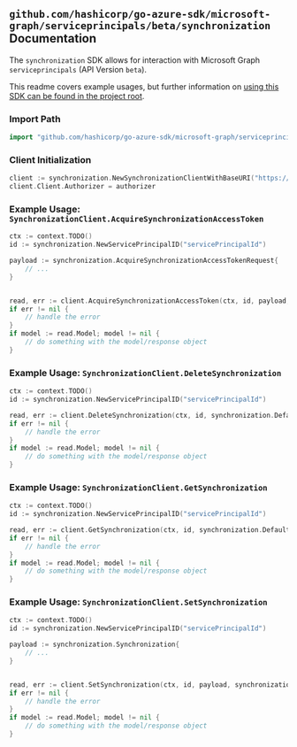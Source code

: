 
## `github.com/hashicorp/go-azure-sdk/microsoft-graph/serviceprincipals/beta/synchronization` Documentation

The `synchronization` SDK allows for interaction with Microsoft Graph `serviceprincipals` (API Version `beta`).

This readme covers example usages, but further information on [using this SDK can be found in the project root](https://github.com/hashicorp/go-azure-sdk/tree/main/docs).

### Import Path

```go
import "github.com/hashicorp/go-azure-sdk/microsoft-graph/serviceprincipals/beta/synchronization"
```


### Client Initialization

```go
client := synchronization.NewSynchronizationClientWithBaseURI("https://graph.microsoft.com")
client.Client.Authorizer = authorizer
```


### Example Usage: `SynchronizationClient.AcquireSynchronizationAccessToken`

```go
ctx := context.TODO()
id := synchronization.NewServicePrincipalID("servicePrincipalId")

payload := synchronization.AcquireSynchronizationAccessTokenRequest{
	// ...
}


read, err := client.AcquireSynchronizationAccessToken(ctx, id, payload, synchronization.DefaultAcquireSynchronizationAccessTokenOperationOptions())
if err != nil {
	// handle the error
}
if model := read.Model; model != nil {
	// do something with the model/response object
}
```


### Example Usage: `SynchronizationClient.DeleteSynchronization`

```go
ctx := context.TODO()
id := synchronization.NewServicePrincipalID("servicePrincipalId")

read, err := client.DeleteSynchronization(ctx, id, synchronization.DefaultDeleteSynchronizationOperationOptions())
if err != nil {
	// handle the error
}
if model := read.Model; model != nil {
	// do something with the model/response object
}
```


### Example Usage: `SynchronizationClient.GetSynchronization`

```go
ctx := context.TODO()
id := synchronization.NewServicePrincipalID("servicePrincipalId")

read, err := client.GetSynchronization(ctx, id, synchronization.DefaultGetSynchronizationOperationOptions())
if err != nil {
	// handle the error
}
if model := read.Model; model != nil {
	// do something with the model/response object
}
```


### Example Usage: `SynchronizationClient.SetSynchronization`

```go
ctx := context.TODO()
id := synchronization.NewServicePrincipalID("servicePrincipalId")

payload := synchronization.Synchronization{
	// ...
}


read, err := client.SetSynchronization(ctx, id, payload, synchronization.DefaultSetSynchronizationOperationOptions())
if err != nil {
	// handle the error
}
if model := read.Model; model != nil {
	// do something with the model/response object
}
```
